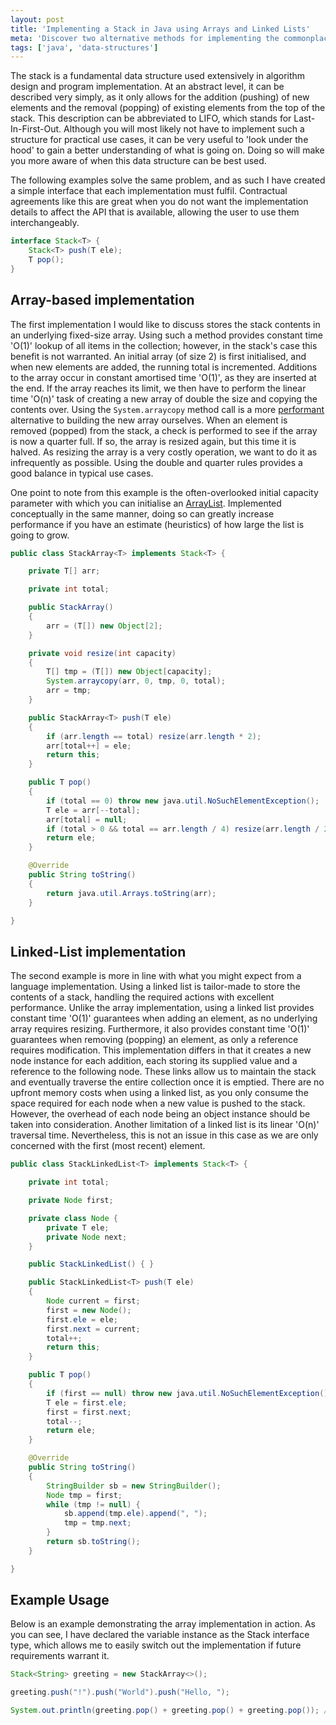 ```yaml
---
layout: post
title: 'Implementing a Stack in Java using Arrays and Linked Lists'
meta: 'Discover two alternative methods for implementing the commonplace stack data structure in Java using arrays and linked lists to achieve efficient data manipulation.'
tags: ['java', 'data-structures']
---
```


The stack is a fundamental data structure used extensively in algorithm design and program implementation.
At an abstract level, it can be described very simply, as it only allows for the addition (pushing) of new elements and the removal (popping) of existing elements from the top of the stack.
This description can be abbreviated to LIFO, which stands for Last-In-First-Out.
Although you will most likely not have to implement such a structure for practical use cases, it can be very useful to 'look under the hood' to gain a better understanding of what is going on.
Doing so will make you more aware of when this data structure can be best used.

<!--more-->

The following examples solve the same problem, and as such I have created a simple interface that each implementation must fulfil.
Contractual agreements like this are great when you do not want the implementation details to affect the API that is available, allowing the user to use them interchangeably.

```java
interface Stack<T> {
    Stack<T> push(T ele);
    T pop();
}
```

## Array-based implementation

The first implementation I would like to discuss stores the stack contents in an underlying fixed-size array.
Using such a method provides constant time 'O(1)' lookup of all items in the collection; however, in the stack's case this benefit is not warranted.
An initial array (of size 2) is first initialised, and when new elements are added, the running total is incremented.
Additions to the array occur in constant amortised time 'O(1)', as they are inserted at the end.
If the array reaches its limit, we then have to perform the linear time 'O(n)' task of creating a new array of double the size and copying the contents over.
Using the `System.arraycopy` method call is a more [performant](http://stackoverflow.com/questions/8526907/is-javas-system-arraycopy-efficient-for-small-arrays) alternative to building the new array ourselves.
When an element is removed (popped) from the stack, a check is performed to see if the array is now a quarter full.
If so, the array is resized again, but this time it is halved.
As resizing the array is a very costly operation, we want to do it as infrequently as possible.
Using the double and quarter rules provides a good balance in typical use cases.

One point to note from this example is the often-overlooked initial capacity parameter with which you can initialise an [ArrayList](http://docs.oracle.com/javase/7/docs/api/java/util/ArrayList.html).
Implemented conceptually in the same manner, doing so can greatly increase performance if you have an estimate (heuristics) of how large the list is going to grow.

```java
public class StackArray<T> implements Stack<T> {

    private T[] arr;

    private int total;

    public StackArray()
    {
        arr = (T[]) new Object[2];
    }

    private void resize(int capacity)
    {
        T[] tmp = (T[]) new Object[capacity];
        System.arraycopy(arr, 0, tmp, 0, total);
        arr = tmp;
    }

    public StackArray<T> push(T ele)
    {
        if (arr.length == total) resize(arr.length * 2);
        arr[total++] = ele;
        return this;
    }

    public T pop()
    {
        if (total == 0) throw new java.util.NoSuchElementException();
        T ele = arr[--total];
        arr[total] = null;
        if (total > 0 && total == arr.length / 4) resize(arr.length / 2);
        return ele;
    }

    @Override
    public String toString()
    {
        return java.util.Arrays.toString(arr);
    }

}
```

## Linked-List implementation

The second example is more in line with what you might expect from a language implementation.
Using a linked list is tailor-made to store the contents of a stack, handling the required actions with excellent performance.
Unlike the array implementation, using a linked list provides constant time 'O(1)' guarantees when adding an element, as no underlying array requires resizing.
Furthermore, it also provides constant time 'O(1)' guarantees when removing (popping) an element, as only a reference requires modification.
This implementation differs in that it creates a new node instance for each addition, each storing its supplied value and a reference to the following node.
These links allow us to maintain the stack and eventually traverse the entire collection once it is emptied.
There are no upfront memory costs when using a linked list, as you only consume the space required for each node when a new value is pushed to the stack.
However, the overhead of each node being an object instance should be taken into consideration.
Another limitation of a linked list is its linear 'O(n)' traversal time.
Nevertheless, this is not an issue in this case as we are only concerned with the first (most recent) element.

```java
public class StackLinkedList<T> implements Stack<T> {

    private int total;

    private Node first;

    private class Node {
        private T ele;
        private Node next;
    }

    public StackLinkedList() { }

    public StackLinkedList<T> push(T ele)
    {
        Node current = first;
        first = new Node();
        first.ele = ele;
        first.next = current;
        total++;
        return this;
    }

    public T pop()
    {
        if (first == null) throw new java.util.NoSuchElementException();
        T ele = first.ele;
        first = first.next;
        total--;
        return ele;
    }

    @Override
    public String toString()
    {
        StringBuilder sb = new StringBuilder();
        Node tmp = first;
        while (tmp != null) {
            sb.append(tmp.ele).append(", ");
            tmp = tmp.next;
        }
        return sb.toString();
    }

}
```

## Example Usage

Below is an example demonstrating the array implementation in action.
As you can see, I have declared the variable instance as the Stack interface type, which allows me to easily switch out the implementation if future requirements warrant it.

```java
Stack<String> greeting = new StackArray<>();

greeting.push("!").push("World").push("Hello, ");

System.out.println(greeting.pop() + greeting.pop() + greeting.pop()); // Hello, World!
```
